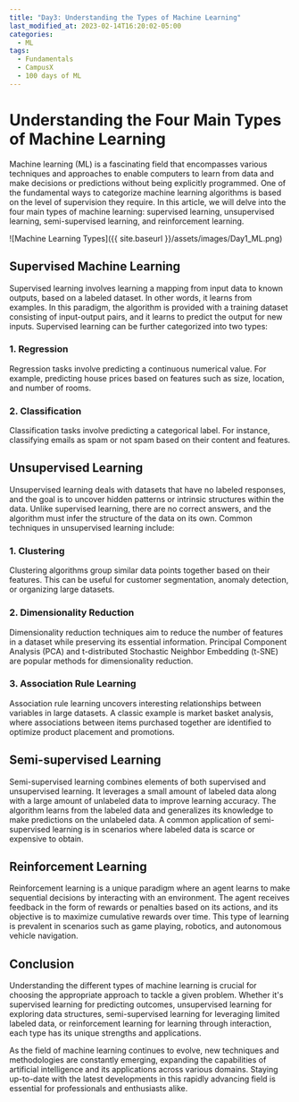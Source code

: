 ```yaml
---
title: "Day3: Understanding the Types of Machine Learning"
last_modified_at: 2023-02-14T16:20:02-05:00
categories:
  - ML 
tags:
  - Fundamentals
  - CampusX
  - 100 days of ML
---
```


# Understanding the Four Main Types of Machine Learning

Machine learning (ML) is a fascinating field that encompasses various techniques and approaches to enable computers to learn from data and make decisions or predictions without being explicitly programmed. One of the fundamental ways to categorize machine learning algorithms is based on the level of supervision they require. In this article, we will delve into the four main types of machine learning: supervised learning, unsupervised learning, semi-supervised learning, and reinforcement learning.

![Machine Learning Types]({{ site.baseurl }}/assets/images/Day1_ML.png)

## Supervised Machine Learning

Supervised learning involves learning a mapping from input data to known outputs, based on a labeled dataset. In other words, it learns from examples. In this paradigm, the algorithm is provided with a training dataset consisting of input-output pairs, and it learns to predict the output for new inputs. Supervised learning can be further categorized into two types:

### 1. Regression

Regression tasks involve predicting a continuous numerical value. For example, predicting house prices based on features such as size, location, and number of rooms.

### 2. Classification

Classification tasks involve predicting a categorical label. For instance, classifying emails as spam or not spam based on their content and features.

## Unsupervised Learning

Unsupervised learning deals with datasets that have no labeled responses, and the goal is to uncover hidden patterns or intrinsic structures within the data. Unlike supervised learning, there are no correct answers, and the algorithm must infer the structure of the data on its own. Common techniques in unsupervised learning include:

### 1. Clustering

Clustering algorithms group similar data points together based on their features. This can be useful for customer segmentation, anomaly detection, or organizing large datasets.

### 2. Dimensionality Reduction

Dimensionality reduction techniques aim to reduce the number of features in a dataset while preserving its essential information. Principal Component Analysis (PCA) and t-distributed Stochastic Neighbor Embedding (t-SNE) are popular methods for dimensionality reduction.

### 3. Association Rule Learning

Association rule learning uncovers interesting relationships between variables in large datasets. A classic example is market basket analysis, where associations between items purchased together are identified to optimize product placement and promotions.

## Semi-supervised Learning

Semi-supervised learning combines elements of both supervised and unsupervised learning. It leverages a small amount of labeled data along with a large amount of unlabeled data to improve learning accuracy. The algorithm learns from the labeled data and generalizes its knowledge to make predictions on the unlabeled data. A common application of semi-supervised learning is in scenarios where labeled data is scarce or expensive to obtain.

## Reinforcement Learning

Reinforcement learning is a unique paradigm where an agent learns to make sequential decisions by interacting with an environment. The agent receives feedback in the form of rewards or penalties based on its actions, and its objective is to maximize cumulative rewards over time. This type of learning is prevalent in scenarios such as game playing, robotics, and autonomous vehicle navigation.

## Conclusion

Understanding the different types of machine learning is crucial for choosing the appropriate approach to tackle a given problem. Whether it's supervised learning for predicting outcomes, unsupervised learning for exploring data structures, semi-supervised learning for leveraging limited labeled data, or reinforcement learning for learning through interaction, each type has its unique strengths and applications.

As the field of machine learning continues to evolve, new techniques and methodologies are constantly emerging, expanding the capabilities of artificial intelligence and its applications across various domains. Staying up-to-date with the latest developments in this rapidly advancing field is essential for professionals and enthusiasts alike.